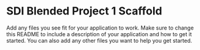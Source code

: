 # SDI Blended Project 1 Scaffold

Add any files you see fit for your application to work. Make sure to change this README to include a description of your application and how to get it started. You can also add any other files you want to help you get started.